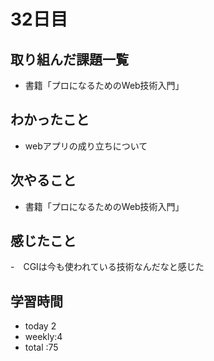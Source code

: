# 32日目
## 取り組んだ課題一覧
- 書籍「プロになるためのWeb技術入門」
## わかったこと
- webアプリの成り立ちについて
## 次やること
- 書籍「プロになるためのWeb技術入門」
## 感じたこと
-　CGIは今も使われている技術なんだなと感じた
## 学習時間
- today 2
- weekly:4
- total :75
